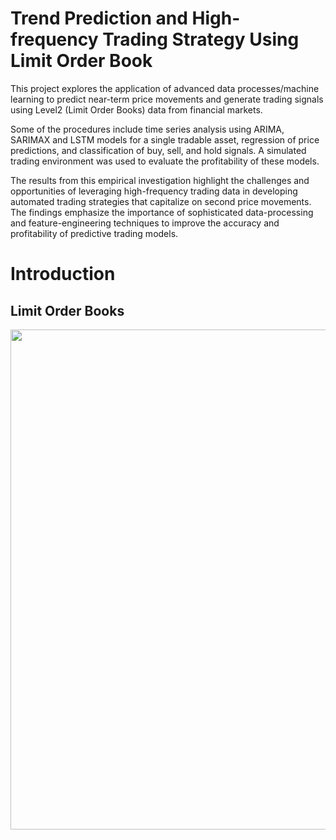 # Trend Prediction and High-frequency Trading Strategy Using Limit Order Book

This project explores the application of advanced data processes/machine learning to predict near-term price movements and generate trading signals using Level2 (Limit Order Books) data from financial markets. 

Some of the procedures include time series analysis using ARIMA, SARIMAX and LSTM models for a single tradable asset, regression of price predictions, and classification of buy, sell, and hold signals. A simulated trading environment was used to evaluate the profitability of these models. 

The results from this empirical investigation highlight the challenges and opportunities of leveraging high-frequency trading data in developing automated trading strategies that capitalize on second price movements. The findings emphasize the importance of sophisticated data-processing and feature-engineering techniques to improve the accuracy and profitability of predictive trading models.

# Introduction

## Limit Order Books

<img src="https://www.researchgate.net/profile/Joaquin-Fernandez-Tapia/publication/284900784/figure/fig3/AS:652208416763906@1532510012149/Graphical-representation-of-the-Limit-Order-Book.png" width="800">

